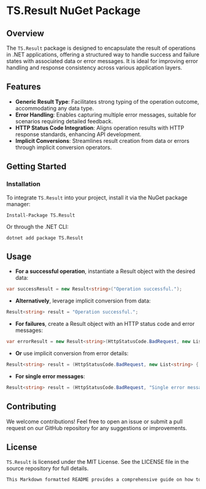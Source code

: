# TS.Result NuGet Package

## Overview
The `TS.Result` package is designed to encapsulate the result of operations in .NET applications, offering a structured way to handle success and failure states with associated data or error messages. It is ideal for improving error handling and response consistency across various application layers.

## Features
- **Generic Result Type**: Facilitates strong typing of the operation outcome, accommodating any data type.
- **Error Handling**: Enables capturing multiple error messages, suitable for scenarios requiring detailed feedback.
- **HTTP Status Code Integration**: Aligns operation results with HTTP response standards, enhancing API development.
- **Implicit Conversions**: Streamlines result creation from data or errors through implicit conversion operators.

## Getting Started

### Installation
To integrate `TS.Result` into your project, install it via the NuGet package manager:

```plaintext
Install-Package TS.Result
```

Or through the .NET CLI:
```plaintext
dotnet add package TS.Result
```

## Usage
- **For a successful operation**, instantiate a Result object with the desired data:

```csharp
var successResult = new Result<string>("Operation successful.");
```

- **Alternatively**, leverage implicit conversion from data:
```csharp
Result<string> result = "Operation successful.";
```

- **For failures**, create a Result object with an HTTP status code and error messages:

```csharp
var errorResult = new Result<string>(HttpStatusCode.BadRequest, new List<string> { "Error 1", "Error 2" });
```

- **Or** use implicit conversion from error details:

```csharp
Result<string> result = (HttpStatusCode.BadRequest, new List<string> { "Error 1", "Error 2" });
```

- **For single error messages**:

```csharp
Result<string> result = (HttpStatusCode.BadRequest, "Single error message");
```

## Contributing
We welcome contributions! Feel free to open an issue or submit a pull request on our GitHub repository for any suggestions or improvements.

## License
`TS.Result` is licensed under the MIT License. See the LICENSE file in the source repository for full details.

```rust
This Markdown formatted README provides a comprehensive guide on how to use the `TS.Result` package, suitable for your project's repository or documentation.

```
